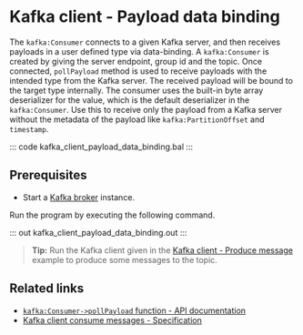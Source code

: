 # Kafka client - Payload data binding

The `kafka:Consumer` connects to a given Kafka server, and then receives payloads in a user defined type via data-binding. A `kafka:Consumer` is created by giving the server endpoint, group id and the topic. Once connected, `pollPayload` method is used to receive payloads with the intended type from the Kafka server. The received payload will be bound to the target type internally. The consumer uses the built-in byte array deserializer for the value, which is the default deserializer in the `kafka:Consumer`. Use this to receive only the payload from a Kafka server without the metadata of the payload like `kafka:PartitionOffset` and `timestamp`.

::: code kafka_client_payload_data_binding.bal :::

## Prerequisites
- Start a [Kafka broker](https://kafka.apache.org/quickstart) instance.

Run the program by executing the following command.

::: out kafka_client_payload_data_binding.out :::

>**Tip:** Run the Kafka client given in the [Kafka client - Produce message](/learn/by-example/kafka-client-produce-message) example to produce some messages to the topic.

## Related links
- [`kafka:Consumer->pollPayload` function - API documentation](https://lib.ballerina.io/ballerinax/kafka/latest/clients/Consumer#pollPayload)
- [Kafka client consume messages - Specification](https://github.com/ballerina-platform/module-ballerinax-kafka/blob/master/docs/spec/spec.md#422-consume-messages)
